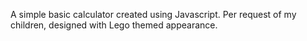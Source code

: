 A simple basic calculator created using Javascript.  Per request of my children, designed with Lego themed appearance.
